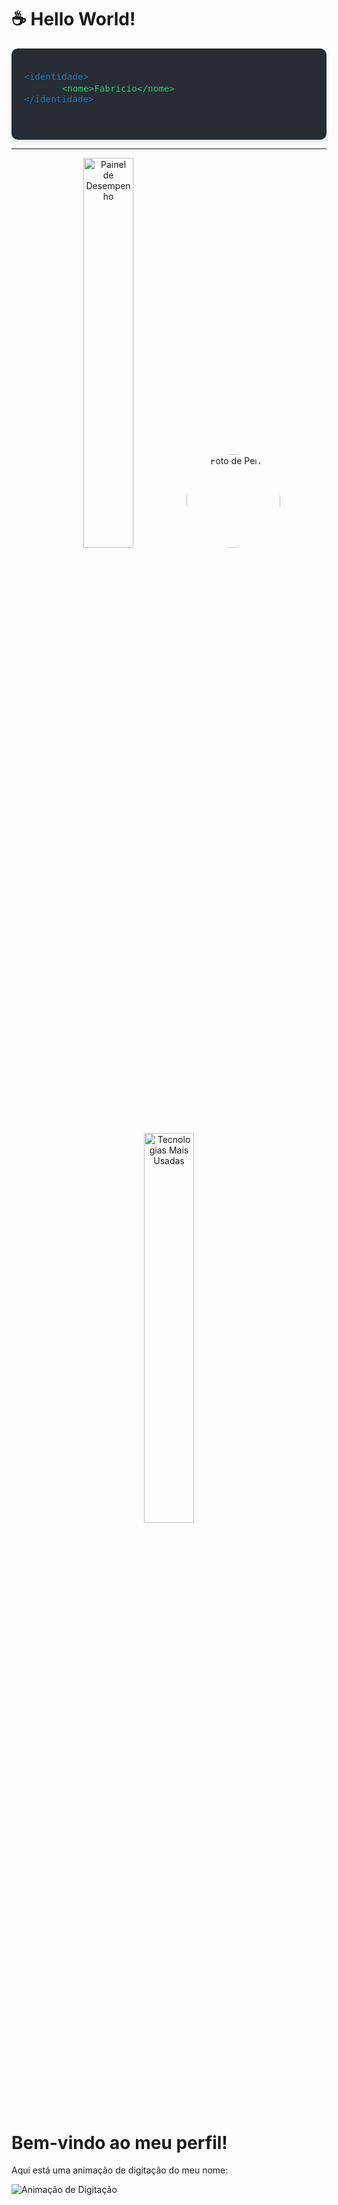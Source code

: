 # ☕ Hello World! 

<div style="background-color: #282c34; padding: 20px; border-radius: 10px; max-width: 500px; margin: auto; font-family: 'Courier New', monospace; color: #fff; box-shadow: 0 4px 6px rgba(0, 0, 0, 0.1);">
  <pre style="font-size: 1.2em; white-space: pre-wrap; word-wrap: break-word;">
<code style="color: #1f77b4;">&lt;identidade&gt;</code>
      <code style="color: #2ecc71;">&lt;nome&gt;Fabricio&lt;/nome&gt;</code>
<code style="color: #1f77b4;">&lt;/identidade&gt;</code>
  </pre>
</div>

***

<p align="center">
  <!-- Painel de Desempenho -->
  <img src="https://github-readme-stats.vercel.app/api?username=Techi-fl&show_icons=true&theme=tokyonight" alt="Painel de Desempenho" width="40%">
  
  <!-- Foto de Perfil -->
  <img src="https://github.com/Techi-fl.png" alt="Foto de Perfil" width="150px" style="border-radius: 50%; margin: 0 20px;">
  
  <!-- Tecnologias Mais Usadas -->
  <img src="https://github-readme-stats.vercel.app/api/top-langs/?username=Techi-fl&layout=compact&theme=merko" alt="Tecnologias Mais Usadas" width="40%">
</p>

# Bem-vindo ao meu perfil!

Aqui está uma animação de digitação do meu nome:

![Animação de Digitação](https://github.com/Techi-fl/Techi-fl/blob/main/fabricio-typing-animation.gif)

